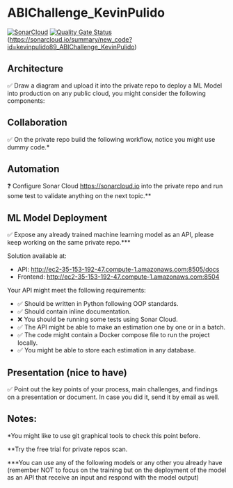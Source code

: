 # ABIChallenge_KevinPulido
[![SonarCloud](https://sonarcloud.io/images/project_badges/sonarcloud-white.svg)](https://sonarcloud.io/summary/new_code?id=kevinpulido89_ABIChallenge_KevinPulido)
[![Quality Gate Status](https://sonarcloud.io/api/project_badges/measure?project=kevinpulido89_ABIChallenge_KevinPulido&metric=alert_status&token=cd266abb39a99244a87c0d25f8450ee3a0ab198f)](https://sonarcloud.io/summary/new_code?id=kevinpulido89_ABIChallenge_KevinPulido)(https://sonarcloud.io/summary/new_code?id=kevinpulido89_ABIChallenge_KevinPulido)

## Architecture
✅ Draw a diagram and upload it into the private repo to deploy a ML Model into production on any
public cloud, you might consider the following components:

## Collaboration
✅ On the private repo build the following workflow, notice you might use dummy code.*

## Automation
❓ Configure Sonar Cloud https://sonarcloud.io into the private repo and run some test to validate
anything on the next topic.**

## ML Model Deployment

✅ Expose any already trained machine learning model as an API, please keep working on the
same private repo.***

Solution available at:
 - API: http://ec2-35-153-192-47.compute-1.amazonaws.com:8505/docs
 - Frontend: http://ec2-35-153-192-47.compute-1.amazonaws.com:8504

Your API might meet the following requirements:
- ✅ Should be written in Python following OOP standards.
- ✅ Should contain inline documentation.
- ❌ You should be running some tests using Sonar Cloud.
- ✅ The API might be able to make an estimation one by one or in a batch.
- ✅ The code might contain a Docker compose file to run the project locally.
- ✅ You might be able to store each estimation in any database.

## Presentation (nice to have)
✅ Point out the key points of your process, main challenges, and findings on a presentation or
document. In case you did it, send it by email as well.


## Notes:
*You might like to use git graphical tools to check this point before.

**Try the free trial for private repos scan.

***You can use any of the following models or any other you already have (remember NOT to focus on
the training but on the deployment of the model as an API that receive an input and respond with the
model output)

